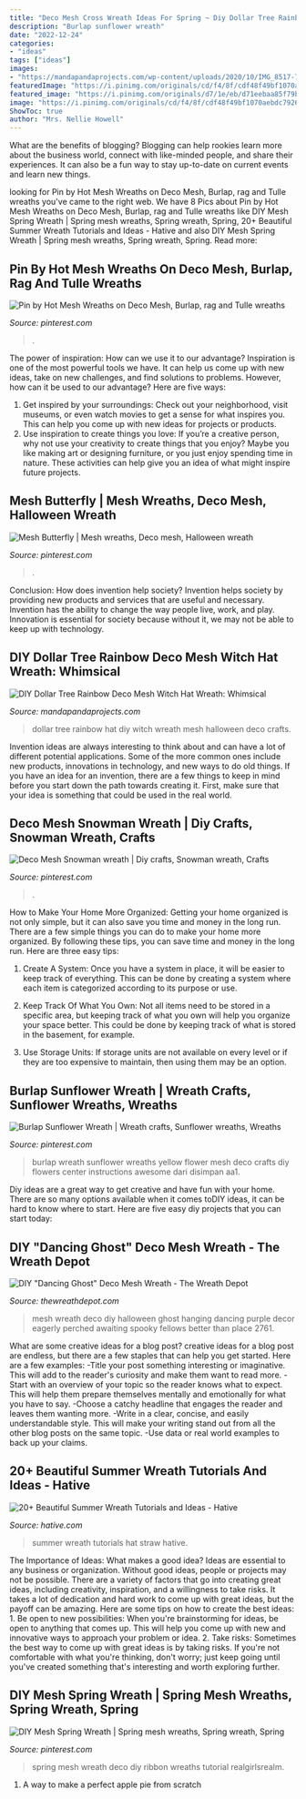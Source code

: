```yaml
---
title: "Deco Mesh Cross Wreath Ideas For Spring ~ Diy Dollar Tree Rainbow Deco Mesh Witch Hat Wreath: Whimsical"
description: "Burlap sunflower wreath"
date: "2022-12-24"
categories:
- "ideas"
tags: ["ideas"]
images:
- "https://mandapandaprojects.com/wp-content/uploads/2020/10/IMG_8517-768x1024.jpg"
featuredImage: "https://i.pinimg.com/originals/cd/f4/8f/cdf48f49bf1070aebdc79263a2a314d4.jpg"
featured_image: "https://i.pinimg.com/originals/d7/1e/eb/d71eebaa85f79b1dc114376fbf46dd7c.jpg"
image: "https://i.pinimg.com/originals/cd/f4/8f/cdf48f49bf1070aebdc79263a2a314d4.jpg"
ShowToc: true
author: "Mrs. Nellie Howell"
---
```



What are the benefits of blogging?
Blogging can help rookies learn more about the business world, connect with like-minded people, and share their experiences. It can also be a fun way to stay up-to-date on current events and learn new things.

	

		
looking for Pin by Hot Mesh Wreaths on Deco Mesh, Burlap, rag and Tulle wreaths you've came to the right web. We have 8 Pics about Pin by Hot Mesh Wreaths on Deco Mesh, Burlap, rag and Tulle wreaths like DIY Mesh Spring Wreath | Spring mesh wreaths, Spring wreath, Spring, 20+ Beautiful Summer Wreath Tutorials and Ideas - Hative and also DIY Mesh Spring Wreath | Spring mesh wreaths, Spring wreath, Spring. Read more:
		
    
## Pin By Hot Mesh Wreaths On Deco Mesh, Burlap, Rag And Tulle Wreaths

<img loading=lazy src="https://i.pinimg.com/originals/cd/f4/8f/cdf48f49bf1070aebdc79263a2a314d4.jpg" onerror="this.onerror=null;this.src='https://tse4.mm.bing.net/th?id=OIP.kqViSO3Uahtt2hXN6jBfFQHaG8&amp;pid=15.1';" alt="Pin by Hot Mesh Wreaths on Deco Mesh, Burlap, rag and Tulle wreaths">

_Source: pinterest.com_

>. 

	

The power of inspiration: How can we use it to our advantage?
Inspiration is one of the most powerful tools we have. It can help us come up with new ideas, take on new challenges, and find solutions to problems. However, how can it be used to our advantage? Here are five ways: 
1) Get inspired by your surroundings: Check out your neighborhood, visit museums, or even watch movies to get a sense for what inspires you. This can help you come up with new ideas for projects or products. 
2) Use inspiration to create things you love: If you’re a creative person, why not use your creativity to create things that you enjoy? Maybe you like making art or designing furniture, or you just enjoy spending time in nature. These activities can help give you an idea of what might inspire future projects.

    
## Mesh Butterfly | Mesh Wreaths, Deco Mesh, Halloween Wreath

<img loading=lazy src="https://i.pinimg.com/736x/b7/2b/0a/b72b0af5e6b4508f7b85b4c9624eecd3.jpg" onerror="this.onerror=null;this.src='https://tse3.mm.bing.net/th?id=OIP.CKNB5dpm_P8DOyB8oRw0UwHaJ3&amp;pid=15.1';" alt="Mesh Butterfly | Mesh wreaths, Deco mesh, Halloween wreath">

_Source: pinterest.com_

>. 

	

Conclusion: How does invention help society?
Invention helps society by providing new products and services that are useful and necessary. Invention has the ability to change the way people live, work, and play. Innovation is essential for society because without it, we may not be able to keep up with technology.

    
## DIY Dollar Tree Rainbow Deco Mesh Witch Hat Wreath: Whimsical

<img loading=lazy src="https://mandapandaprojects.com/wp-content/uploads/2020/10/IMG_8517-768x1024.jpg" onerror="this.onerror=null;this.src='https://tse4.mm.bing.net/th?id=OIP.MpMLxk5qQ9d3y5Jbme894AHaJ4&amp;pid=15.1';" alt="DIY Dollar Tree Rainbow Deco Mesh Witch Hat Wreath: Whimsical">

_Source: mandapandaprojects.com_

>dollar tree rainbow hat diy witch wreath mesh halloween deco crafts. 

	

Invention ideas are always interesting to think about and can have a lot of different potential applications. Some of the more common ones include new products, innovations in technology, and new ways to do old things. If you have an idea for an invention, there are a few things to keep in mind before you start down the path towards creating it. First, make sure that your idea is something that could be used in the real world.

    
## Deco Mesh Snowman Wreath | Diy Crafts, Snowman Wreath, Crafts

<img loading=lazy src="https://i.pinimg.com/originals/d7/1e/eb/d71eebaa85f79b1dc114376fbf46dd7c.jpg" onerror="this.onerror=null;this.src='https://tse1.mm.bing.net/th?id=OIP.SdSotv40q47SWOkrugrWMwHaJ4&amp;pid=15.1';" alt="Deco Mesh Snowman wreath | Diy crafts, Snowman wreath, Crafts">

_Source: pinterest.com_

>. 

	

How to Make Your Home More Organized: Getting your home organized is not only simple, but it can also save you time and money in the long run.
There are a few simple things you can do to make your home more organized. By following these tips, you can save time and money in the long run. Here are three easy tips:
1. Create A System: Once you have a system in place, it will be easier to keep track of everything. This can be done by creating a system where each item is categorized according to its purpose or use.

2. Keep Track Of What You Own: Not all items need to be stored in a specific area, but keeping track of what you own will help you organize your space better. This could be done by keeping track of what is stored in the basement, for example.

3. Use Storage Units: If storage units are not available on every level or if they are too expensive to maintain, then using them may be an option.

    
## Burlap Sunflower Wreath | Wreath Crafts, Sunflower Wreaths, Wreaths

<img loading=lazy src="https://i.pinimg.com/736x/f8/78/e2/f878e2a29bcaca97ad48d4901dbb0348--burlap-crafts-burlap-wreaths.jpg" onerror="this.onerror=null;this.src='https://tse2.mm.bing.net/th?id=OIP.axE7HaS2fF4JjwFbgqSCfQHaJ3&amp;pid=15.1';" alt="Burlap Sunflower Wreath | Wreath crafts, Sunflower wreaths, Wreaths">

_Source: pinterest.com_

>burlap wreath sunflower wreaths yellow flower mesh deco crafts diy flowers center instructions awesome dari disimpan aa1. 

	

Diy ideas are a great way to get creative and have fun with your home. There are so many options available when it comes toDIY ideas, it can be hard to know where to start. Here are five easy diy projects that you can start today: 

    
## DIY &quot;Dancing Ghost&quot; Deco Mesh Wreath - The Wreath Depot

<img loading=lazy src="https://cdn2.bigcommerce.com/server6100/2lriy5m/product_images/uploaded_images/img-2761.jpg" onerror="this.onerror=null;this.src='https://tse3.mm.bing.net/th?id=OIP.jJtdTe1lxrM27P33WgfniQHaJb&amp;pid=15.1';" alt="DIY &quot;Dancing Ghost&quot; Deco Mesh Wreath - The Wreath Depot">

_Source: thewreathdepot.com_

>mesh wreath deco diy halloween ghost hanging dancing purple decor eagerly perched awaiting spooky fellows better than place 2761. 

	

What are some creative ideas for a blog post?
creative ideas for a blog post are endless, but there are a few staples that can help you get started. Here are a few examples: 
-Title your post something interesting or imaginative. This will add to the reader's curiosity and make them want to read more. 
-Start with an overview of your topic so the reader knows what to expect. This will help them prepare themselves mentally and emotionally for what you have to say. 
-Choose a catchy headline that engages the reader and leaves them wanting more. 
-Write in a clear, concise, and easily understandable style. This will make your writing stand out from all the other blog posts on the same topic. 
-Use data or real world examples to back up your claims.

    
## 20+ Beautiful Summer Wreath Tutorials And Ideas - Hative

<img loading=lazy src="https://hative.com/wp-content/uploads/2015/05/summer-wreath-tutorials/14-summer-wreath-tutorials-ideas.jpg" onerror="this.onerror=null;this.src='https://tse1.mm.bing.net/th?id=OIP.c8jde3IDP1n8gjNS1vmj7AHaKx&amp;pid=15.1';" alt="20+ Beautiful Summer Wreath Tutorials and Ideas - Hative">

_Source: hative.com_

>summer wreath tutorials hat straw hative. 

	

The Importance of Ideas: What makes a good idea?
Ideas are essential to any business or organization. Without good ideas, people or projects may not be possible. There are a variety of factors that go into creating great ideas, including creativity, inspiration, and a willingness to take risks. It takes a lot of dedication and hard work to come up with great ideas, but the payoff can be amazing. Here are some tips on how to create the best ideas: 1. Be open to new possibilities: When you're brainstorming for ideas, be open to anything that comes up. This will help you come up with new and innovative ways to approach your problem or idea. 2. Take risks: Sometimes the best way to come up with great ideas is by taking risks. If you're not comfortable with what you're thinking, don't worry; just keep going until you've created something that's interesting and worth exploring further. 
    
## DIY Mesh Spring Wreath | Spring Mesh Wreaths, Spring Wreath, Spring

<img loading=lazy src="https://i.pinimg.com/736x/c6/b1/2e/c6b12ef47b6bd1db800b37499adb3899.jpg" onerror="this.onerror=null;this.src='https://tse4.mm.bing.net/th?id=OIP.T8zzN7-n8qGqNbrB70GngQHaJ3&amp;pid=15.1';" alt="DIY Mesh Spring Wreath | Spring mesh wreaths, Spring wreath, Spring">

_Source: pinterest.com_

>spring mesh wreath deco diy ribbon wreaths tutorial realgirlsrealm. 

	

1. A way to make a perfect apple pie from scratch 

